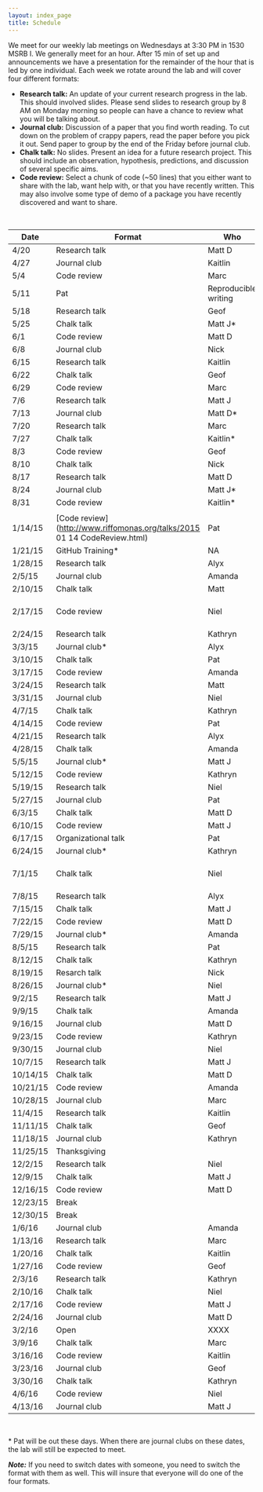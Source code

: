```yaml
---
layout: index_page
title: Schedule
---
```


We meet for our weekly lab meetings on Wednesdays at 3:30 PM in 1530 MSRB I. We
generally meet for an hour. After 15 min of set up and announcements we have a
presentation for the remainder of the hour that is led by one individual.
Each week we rotate around the lab and will cover four different formats:

* **Research talk:** An update of your current research progress in the lab.
This should involved slides. Please send slides to research group by 8 AM on
Monday morning so people can have a chance to review what you will be talking
about.
* **Journal club:** Discussion of a paper that you find worth reading. To cut
down on the problem of crappy papers, read the paper before you pick it out.
Send paper to group by the end of the Friday before journal club.
* **Chalk talk:** No slides. Present an idea for a future research project.
This should include an observation, hypothesis, predictions, and discussion of
several specific aims.
* **Code review:** Select a chunk of code (~50 lines) that you either want to
share with the lab, want help with, or that you have recently written. This may
also involve some type of demo of a package you have recently discovered and
want to share.

<br>

| Date  | Format           | Who       | Resources                                |
|-------|------------------|-----------|:-----------------------------------------|
| 4/20	|	Research talk	|	Matt D	|	|
| 4/27	|	Journal club	|	Kaitlin	|
| 5/4	|	Code review	|	Marc	|	|
| 5/11	|	Pat	|	Reproducible writing	|	|
| 5/18	|	Research talk	|	Geof	|	|
| 5/25 | Chalk talk | Matt J* ||
| 6/1 | Code review | Matt D ||
| 6/8 | Journal club | Nick ||
| 6/15 | Research talk | Kaitlin ||
| 6/22 | Chalk talk | Geof ||
| 6/29 | Code review | Marc ||
| 7/6 | Research talk | Matt J ||
| 7/13 | Journal club | Matt D* ||
| 7/20 | Research talk | Marc ||
| 7/27 | Chalk talk | Kaitlin* ||
| 8/3 | Code review | Geof ||
| 8/10 | Chalk talk | Nick ||
| 8/17 | Research talk | Matt D ||
| 8/24 | Journal club | Matt J* ||
| 8/31 | Code review | Kaitlin* ||
| 	|	|	|	|
| 1/14/15	| [Code review](http://www.riffomonas.org/talks/2015 01 14 CodeReview.html)      | Pat       | [Code review](http://arxiv.org/pdf/1311.2412v1.pdf), [R style guide](http://google-styleguide.googlecode.com/svn/trunk/Rguide.xml), [testthat](http://journal.r-project.org/archive/2011-1/RJournal 2011-1 Wickham.pdf)
| 1/21/15	| GitHub Training* | NA     |   |
| 1/28/15	| Research talk    | Alyx     |   |
| 2/5/15	| Journal club     | Amanda     |   |
| 2/10/15	| Chalk talk       | Matt     |   |
| 2/17/15	| Code review      | Niel  |  [Code](https://github.com/SchlossLab/glne007/blob/master/rf.logit models.R)   |
| 2/24/15	| Research talk    | Kathryn     |   |
| 3/3/15	| Journal club*    | Alyx     |   |
| 3/10/15	| Chalk talk       | Pat     |   |
| 3/17/15	| Code review      | Amanda     |   |
| 3/24/15	| Research talk    | Matt     |   |
| 3/31/15	| Journal club     | Niel | [Oh et al. 2014 *Nature*](http://www.nature.com/nature/journal/v514/n7520/full/nature13786.html)   |
| 4/7/15	| Chalk talk       | Kathryn     |   |
| 4/14/15	| Code review      | Pat     |   |
| 4/21/15	| Research talk    | Alyx     |   |
| 4/28/15	| Chalk talk       | Amanda     |   |
| 5/5/15	| Journal club*    | Matt J | [Hsiao et al. 2014 *Nature*](http://www.nature.com/nature/journal/v515/n7527/full/nature13738.html)   |
| 5/12/15	| Code review      | Kathryn     |   |
| 5/19/15	| Research talk    | Niel     |   |
| 5/27/15	| Journal club     | Pat | [Lax et al. 2014 *Science*](http://www.sciencemag.org/content/345/6200/1048.full.pdf)   |
| 6/3/15	| Chalk talk       | Matt D     |   |
| 6/10/15	| Code review      | Matt J     |   |
| 6/17/15	| Organizational talk    | Pat     |   |
| 6/24/15	| Journal club*    | Kathryn     |   |
| 7/1/15	| Chalk talk       | Niel     | [Citations in R Markdown](http://rmarkdown.rstudio.com/authoring bibliographies and citations.html), [BibTex Examples](https://www.verbosus.com/bibtex-style-examples.html), [Journal csl Files](https://github.com/citation-style-language/styles)  |
| 7/8/15	| Research talk    | Alyx      |   |
| 7/15/15	| Chalk talk       | Matt J     |   |
| 7/22/15	| Code review      | Matt D     |   |
| 7/29/15	| Journal club*    | Amanda     |   |
| 8/5/15	| Research talk    | Pat     |   |
| 8/12/15	| Chalk talk       | Kathryn     |   |
| 8/19/15	| Resarch talk     | Nick     |   |
| 8/26/15	| Journal club*    | Niel     | [Zeller et al. 2014  Mol. Sys. Biol. ](http://msb.embopress.org/content/msb/10/11/766.full.pdf)  |
| 9/2/15	| Research talk    | Matt J     |   |
| 9/9/15	| Chalk talk       | Amanda     |   |
| 9/16/15	| Journal club     | Matt D     |   |
| 9/23/15	|	Code review	|	Kathryn	|	|
| 9/30/15	|	Journal club	|	Niel	|	|
| 10/7/15	|	Research talk	|	Matt J	|	|
| 10/14/15	|	Chalk talk	|	Matt D	|	|
| 10/21/15	|	Code review	|	Amanda	|	|
| 10/28/15	|	Journal club	|	Marc	|	|
| 11/4/15	|	Research talk	|	Kaitlin	|	|
| 11/11/15	|	Chalk talk	|	Geof	|	|
| 11/18/15	|	Journal club	|	Kathryn	|	|
| 11/25/15	|	Thanksgiving	|	|
| 12/2/15	|	Research talk	|	Niel	|	|
| 12/9/15	|	Chalk talk	|	Matt J	|	|
| 12/16/15	|	Code review	|	Matt D	|	|
| 12/23/15	|	Break	|	|
| 12/30/15	|	Break	|	|
| 1/6/16	|	Journal club	|	Amanda	|	|
| 1/13/16	|	Research talk	|	Marc	|	|
| 1/20/16	|	Chalk talk	|	Kaitlin	|	|
| 1/27/16	|	Code review	|	Geof	|	|
| 2/3/16	|	Research talk	|	Kathryn	|	|
| 2/10/16	|	Chalk talk	|	Niel	|	|
| 2/17/16	|	Code review	|	Matt J	|	|
| 2/24/16	|	Journal club	|	Matt D	|	|
| 3/2/16	|	Open	|	XXXX	|	|
| 3/9/16	|	Chalk talk	|	Marc	|	|
| 3/16/16	|	Code review	|	Kaitlin	|	|
| 3/23/16	|	Journal club	|	Geof	|	|
| 3/30/16	|	Chalk talk	|	Kathryn	|	|
| 4/6/16	|	Code review	|	Niel	|	|
| 4/13/16	|	Journal club	|	Matt J	|	|

<br>

\* Pat will be out these days. When there are journal clubs on these dates, the
lab will still be expected to meet.

***Note:***
If you need to switch dates with someone, you need to switch the format with
them as well. This will insure that everyone will do one of the four formats.
